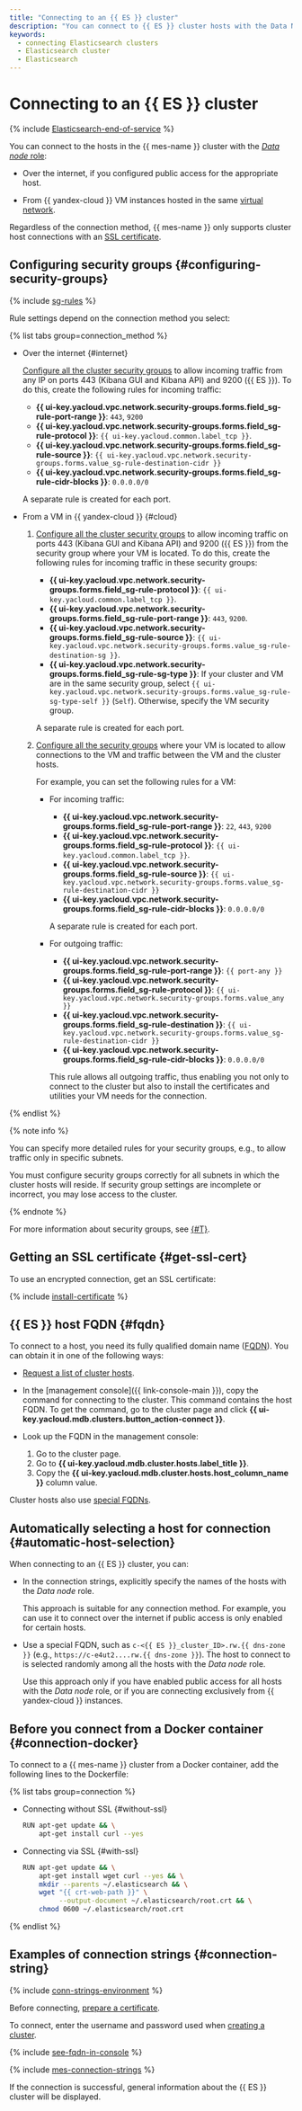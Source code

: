 ```yaml
---
title: "Connecting to an {{ ES }} cluster"
description: "You can connect to {{ ES }} cluster hosts with the Data Node role from the internet if you set up public access to the desired host and from {{ yandex-cloud }} VMs located in the same virtual network."
keywords:
  - connecting Elasticsearch clusters
  - Elasticsearch cluster
  - Elasticsearch
---
```


# Connecting to an {{ ES }} cluster

{% include [Elasticsearch-end-of-service](../../_includes/mdb/mes/note-end-of-service.md) %}

You can connect to the hosts in the {{ mes-name }} cluster with the [_Data node_ role](../concepts/hosts-roles.md#data-node):

* Over the internet, if you configured public access for the appropriate host.


* From {{ yandex-cloud }} VM instances hosted in the same [virtual network](../../vpc/concepts/network.md).


Regardless of the connection method, {{ mes-name }} only supports cluster host connections with an [SSL certificate](#get-ssl-cert).


## Configuring security groups {#configuring-security-groups}

{% include [sg-rules](../../_includes/mdb/sg-rules-connect.md) %}

Rule settings depend on the connection method you select:

{% list tabs group=connection_method %}

- Over the internet {#internet}

   [Configure all the cluster security groups](../../vpc/operations/security-group-add-rule.md) to allow incoming traffic from any IP on ports 443 (Kibana GUI and Kibana API) and 9200 ({{ ES }}). To do this, create the following rules for incoming traffic:

   * **{{ ui-key.yacloud.vpc.network.security-groups.forms.field_sg-rule-port-range }}**: `443`, `9200`
   * **{{ ui-key.yacloud.vpc.network.security-groups.forms.field_sg-rule-protocol }}**: `{{ ui-key.yacloud.common.label_tcp }}`.
   * **{{ ui-key.yacloud.vpc.network.security-groups.forms.field_sg-rule-source }}**: `{{ ui-key.yacloud.vpc.network.security-groups.forms.value_sg-rule-destination-cidr }}`
   * **{{ ui-key.yacloud.vpc.network.security-groups.forms.field_sg-rule-cidr-blocks }}**: `0.0.0.0/0`

   A separate rule is created for each port.

- From a VM in {{ yandex-cloud }} {#cloud}

   1. [Configure all the cluster security groups](../../vpc/operations/security-group-add-rule.md) to allow incoming traffic on ports 443 (Kibana GUI and Kibana API) and 9200 ({{ ES }}) from the security group where your VM is located. To do this, create the following rules for incoming traffic in these security groups:

      * **{{ ui-key.yacloud.vpc.network.security-groups.forms.field_sg-rule-protocol }}**: `{{ ui-key.yacloud.common.label_tcp }}`.
      * **{{ ui-key.yacloud.vpc.network.security-groups.forms.field_sg-rule-port-range }}**: `443`, `9200`.
      * **{{ ui-key.yacloud.vpc.network.security-groups.forms.field_sg-rule-source }}**: `{{ ui-key.yacloud.vpc.network.security-groups.forms.value_sg-rule-destination-sg }}`.
      * **{{ ui-key.yacloud.vpc.network.security-groups.forms.field_sg-rule-sg-type }}**: If your cluster and VM are in the same security group, select `{{ ui-key.yacloud.vpc.network.security-groups.forms.value_sg-rule-sg-type-self }}` (`Self`). Otherwise, specify the VM security group.

      A separate rule is created for each port.

   1. [Configure all the security groups](../../vpc/operations/security-group-add-rule.md) where your VM is located to allow connections to the VM and traffic between the VM and the cluster hosts.

      For example, you can set the following rules for a VM:

      * For incoming traffic:

         * **{{ ui-key.yacloud.vpc.network.security-groups.forms.field_sg-rule-port-range }}**: `22`, `443`, `9200`
         * **{{ ui-key.yacloud.vpc.network.security-groups.forms.field_sg-rule-protocol }}**: `{{ ui-key.yacloud.common.label_tcp }}`.
         * **{{ ui-key.yacloud.vpc.network.security-groups.forms.field_sg-rule-source }}**: `{{ ui-key.yacloud.vpc.network.security-groups.forms.value_sg-rule-destination-cidr }}`
         * **{{ ui-key.yacloud.vpc.network.security-groups.forms.field_sg-rule-cidr-blocks }}**: `0.0.0.0/0`

         A separate rule is created for each port.

      * For outgoing traffic:

         * **{{ ui-key.yacloud.vpc.network.security-groups.forms.field_sg-rule-port-range }}**: `{{ port-any }}`
         * **{{ ui-key.yacloud.vpc.network.security-groups.forms.field_sg-rule-protocol }}**: `{{ ui-key.yacloud.vpc.network.security-groups.forms.value_any }}`
         * **{{ ui-key.yacloud.vpc.network.security-groups.forms.field_sg-rule-destination }}**: `{{ ui-key.yacloud.vpc.network.security-groups.forms.value_sg-rule-destination-cidr }}`
         * **{{ ui-key.yacloud.vpc.network.security-groups.forms.field_sg-rule-cidr-blocks }}**: `0.0.0.0/0`

         This rule allows all outgoing traffic, thus enabling you not only to connect to the cluster but also to install the certificates and utilities your VM needs for the connection.

{% endlist %}

{% note info %}

You can specify more detailed rules for your security groups, e.g., to allow traffic only in specific subnets.

You must configure security groups correctly for all subnets in which the cluster hosts will reside. If security group settings are incomplete or incorrect, you may lose access to the cluster.

{% endnote %}

For more information about security groups, see [{#T}](../concepts/network.md#security-groups).


## Getting an SSL certificate {#get-ssl-cert}

To use an encrypted connection, get an SSL certificate:

{% include [install-certificate](../../_includes/mdb/mes/install-certificate.md) %}

## {{ ES }} host FQDN {#fqdn}

To connect to a host, you need its fully qualified domain name ([FQDN](../concepts/network.md#hostname)). You can obtain it in one of the following ways:

* [Request a list of cluster hosts](cluster-hosts.md#list-hosts).
* In the [management console]({{ link-console-main }}), copy the command for connecting to the cluster. This command contains the host FQDN. To get the command, go to the cluster page and click **{{ ui-key.yacloud.mdb.clusters.button_action-connect }}**.
* Look up the FQDN in the management console:

   1. Go to the cluster page.
   1. Go to **{{ ui-key.yacloud.mdb.cluster.hosts.label_title }}**.
   1. Copy the **{{ ui-key.yacloud.mdb.cluster.hosts.host_column_name }}** column value.

Cluster hosts also use [special FQDNs](#automatic-host-selection).

## Automatically selecting a host for connection {#automatic-host-selection}

When connecting to an {{ ES }} cluster, you can:

* In the connection strings, explicitly specify the names of the hosts with the _Data node_ role.

   This approach is suitable for any connection method. For example, you can use it to connect over the internet if public access is only enabled for certain hosts.

* Use a special FQDN, such as `c-<{{ ES }}_cluster_ID>.rw.{{ dns-zone }}` (e.g., `https://c-e4ut2....rw.{{ dns-zone }}`). The host to connect to is selected randomly among all the hosts with the _Data node_ role.

   Use this approach only if you have enabled public access for all hosts with the _Data node_ role, or if you are connecting exclusively from {{ yandex-cloud }} instances.

## Before you connect from a Docker container {#connection-docker}

To connect to a {{ mes-name }} cluster from a Docker container, add the following lines to the Dockerfile:

{% list tabs group=connection %}


- Connecting without SSL {#without-ssl}

   ```bash
   RUN apt-get update && \
       apt-get install curl --yes
   ```


- Connecting via SSL {#with-ssl}

   ```bash
   RUN apt-get update && \
       apt-get install wget curl --yes && \
       mkdir --parents ~/.elasticsearch && \
       wget "{{ crt-web-path }}" \
            --output-document ~/.elasticsearch/root.crt && \
       chmod 0600 ~/.elasticsearch/root.crt
   ```

{% endlist %}

## Examples of connection strings {#connection-string}

{% include [conn-strings-environment](../../_includes/mdb/mes-conn-strings-env.md) %}

Before connecting, [prepare a certificate](#get-ssl-cert).

To connect, enter the username and password used when [creating a cluster](cluster-create.md#create-cluster).

{% include [see-fqdn-in-console](../../_includes/mdb/see-fqdn-in-console.md) %}

{% include [mes-connection-strings](../../_includes/mdb/mes-conn-strings.md) %}

If the connection is successful, general information about the {{ ES }} cluster will be displayed.
